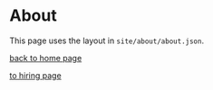 # About

This page uses the layout in `site/about/about.json`.

<lit-island on:interaction="pointerenter" import="/js/components/my-counter.js">
  <my-counter></my-counter>
</lit-island>

<not-ssrd-component></not-ssrd-component>

[back to home page](/)

[to hiring page](/about/hiring)